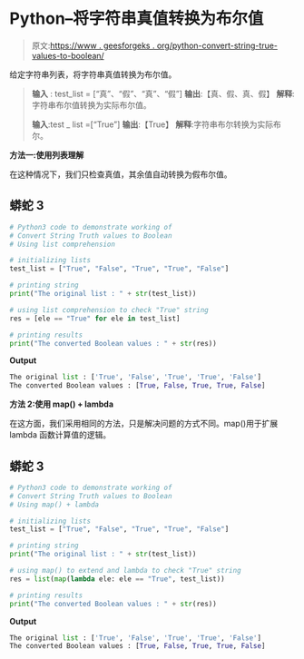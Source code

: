 # Python–将字符串真值转换为布尔值

> 原文:[https://www . geesforgeks . org/python-convert-string-true-values-to-boolean/](https://www.geeksforgeeks.org/python-convert-string-truth-values-to-boolean/)

给定字符串列表，将字符串真值转换为布尔值。

> **输入** : test_list = [“真”、“假”、“真”、“假”]
> **输出**:【真、假、真、假】
> **解释**:字符串布尔值转换为实际布尔值。
> 
> **输入**:test _ list =[“True”]
> **输出**:【True】
> **解释**:字符串布尔转换为实际布尔。

**方法一:使用列表理解**

在这种情况下，我们只检查真值，其余值自动转换为假布尔值。

## 蟒蛇 3

```py
# Python3 code to demonstrate working of 
# Convert String Truth values to Boolean
# Using list comprehension

# initializing lists
test_list = ["True", "False", "True", "True", "False"]

# printing string
print("The original list : " + str(test_list))

# using list comprehension to check "True" string
res = [ele == "True" for ele in test_list]

# printing results 
print("The converted Boolean values : " + str(res))
```

**Output**

```py
The original list : ['True', 'False', 'True', 'True', 'False']
The converted Boolean values : [True, False, True, True, False]

```

**方法 2:使用 map() + lambda**

在这方面，我们采用相同的方法，只是解决问题的方式不同。map()用于扩展 lambda 函数计算值的逻辑。

## 蟒蛇 3

```py
# Python3 code to demonstrate working of 
# Convert String Truth values to Boolean
# Using map() + lambda

# initializing lists
test_list = ["True", "False", "True", "True", "False"]

# printing string
print("The original list : " + str(test_list))

# using map() to extend and lambda to check "True" string
res = list(map(lambda ele: ele == "True", test_list))

# printing results 
print("The converted Boolean values : " + str(res))
```

**Output**

```py
The original list : ['True', 'False', 'True', 'True', 'False']
The converted Boolean values : [True, False, True, True, False]

```